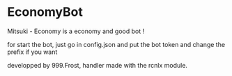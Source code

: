 # EconomyBot
Mitsuki - Economy is a economy and good bot !


for start the bot, just go in config.json and put the bot token and change the prefix if you want


developped by 999.Frost, handler made with the rcnlx module.
